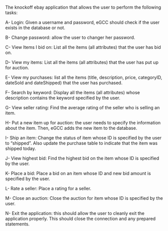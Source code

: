 The knockoff ebay application that allows the user to perform the following tasks: 

A-	 Login: Given a username and password, eGCC should check if the user exists in the database or not. 

B-	Change password: allow the user to changer her password.

C-	View Items I bid on: List all the items (all attributes) that the user has bid on. 

D-	View my items: List all the items (all attributes) that the user has put up for auction. 

E-	View my purchases: list all the items (title, description, price, categoryID, dateSold and dateShipped) that the user has purchased.

F-	Search by keyword: Display all the items (all attributes) whose description contains the keyword specified by the user. 

G-	View seller rating: Find the average rating of the seller who is selling an item.

H-	Put a new item up for auction: the user needs to specify the information about the item. Then, eGCC adds the new item to the database. 

I-	Ship an item: Change the status of item whose ID is specified by the user to “shipped”. Also update the purchase table to indicate that the item was shipped today. 

J-	View highest bid: Find the highest bid on the item whose ID is specified by the user. 

K-	Place a bid: Place a bid on an item whose ID and new bid amount is specified by the user.  

L-	Rate a seller: Place a rating for a seller.

M-	Close an auction: Close the auction for item whose ID is specified by the user.

N-	Exit the application: this should allow the user to cleanly exit the application properly. This should close the connection and any prepared statements.
